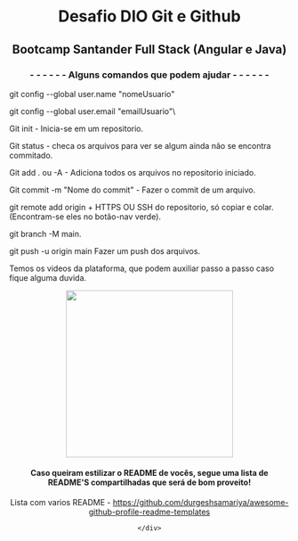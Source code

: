 <div align="center">
  <h1> Desafio DIO Git e Github </h1>
  <h2> Bootcamp Santander Full Stack (Angular e Java) </h2>
  <h3> - - - - - - Alguns comandos que podem ajudar - - - - - - </h3>
  </div>
  git config --global user.name "nomeUsuario"

  git config --global user.email "emailUsuario"\

  Git init - Inicia-se em um repositorio.
  
  Git status - checa os arquivos para ver se algum ainda não se encontra commitado.

  Git add . ou -A - Adiciona todos os arquivos no repositorio iniciado.
  
  Git commit -m "Nome do commit" - Fazer o commit de um arquivo.
  
  git remote add origin + HTTPS OU SSH do repositorio, só copiar e colar. (Encontram-se eles no botão-nav verde).
  
  git branch -M main.
  
  git push -u origin main Fazer um push dos arquivos.

  Temos os videos da plataforma, que podem auxiliar passo a passo caso fique alguma duvida.
    <div align = "center">
  <img src = "https://i.pinimg.com/originals/f5/72/7b/f5727b17d6e3cb84596deb8f96cbe071.gif" width = "300px">
  
  <h4> Caso queiram estilizar o README de vocês, segue uma lista de README'S compartilhadas que será de bom proveito! </h4>
  
  Lista com varios README - https://github.com/durgeshsamariya/awesome-github-profile-readme-templates

    </div>
